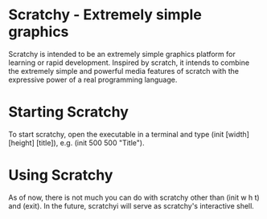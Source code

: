 # Scratchy - Extremely simple graphics

Scratchy is intended to be an extremely simple graphics platform for learning or rapid development. Inspired by scratch, it intends to combine the extremely simple and powerful media features of scratch with the expressive power of a real programming language.

# Starting Scratchy

To start scratchy, open the executable in a terminal and type (init [width] [height] [title]), e.g. (init 500 500 "Title").

# Using Scratchy

As of now, there is not much you can do with scratchy other than (init w h t) and (exit). In the future, scratchyi will serve as scratchy's interactive shell.
